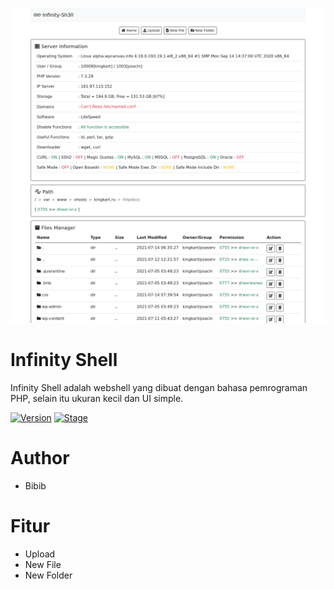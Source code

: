 ![alt text](https://github.com/wannazid/Infinity-Shell/blob/main/preview_dekstop.png)
# Infinity Shell
Infinity Shell adalah webshell yang dibuat dengan bahasa pemrograman PHP, selain itu ukuran kecil dan UI simple.

[![Version](https://img.shields.io/badge/Version-0.1-brightgreen.svg?maxAge=259200)]()
[![Stage](https://img.shields.io/badge/Release-Beta-green.svg)]()

# Author
- Bibib

# Fitur
- Upload
- New File
- New Folder

